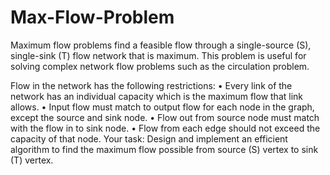 # Max-Flow-Problem
Maximum flow problems find a feasible flow through a single-source (S), single-sink (T) flow  network that is maximum. This problem is useful for solving complex network flow problems  such as the circulation problem.

Flow in the network has the following restrictions:
• Every link of the network has an individual capacity which is the maximum flow that link
allows.
• Input flow must match to output flow for each node in the graph, except the source and 
sink node.
• Flow out from source node must match with the flow in to sink node.
• Flow from each edge should not exceed the capacity of that node. 
Your task: Design and implement an efficient algorithm to find the maximum flow possible from 
source (S) vertex to sink (T) vertex. 
